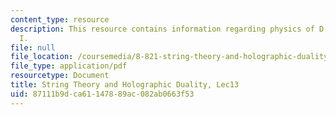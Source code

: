 ```yaml
---
content_type: resource
description: This resource contains information regarding physics of D-branes, Part
  I.
file: null
file_location: /coursemedia/8-821-string-theory-and-holographic-duality-fall-2014/87111b9dca61147889ac082ab0663f53_MIT8_821S15_Lec13.pdf
file_type: application/pdf
resourcetype: Document
title: String Theory and Holographic Duality, Lec13
uid: 87111b9d-ca61-1478-89ac-082ab0663f53
---
```

